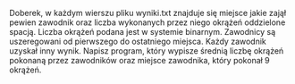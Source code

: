 Doberek, w każdym wierszu pliku wyniki.txt znajduje się miejsce jakie zajął pewien zawodnik oraz liczba wykonanych przez niego okrążeń oddzielone spacją. 
Liczba okrążeń podana jest w systemie binarnym.
Zawodnicy są uszeregowani od pierwszego do ostatniego miejsca.
Każdy zawodnik uzyskał inny wynik.
Napisz program, który wypisze średnią liczbę okrążeń pokonaną przez zawodników oraz miejsce zawodnika, który pokonał 9 okrążeń.
